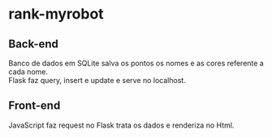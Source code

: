 # rank-myrobot

## Back-end
Banco de dados em SQLite salva os pontos os nomes e as cores referente a cada nome.<br>
Flask faz query, insert e update e serve no localhost.

## Front-end
JavaScript faz request no Flask trata os dados e renderiza no Html.

